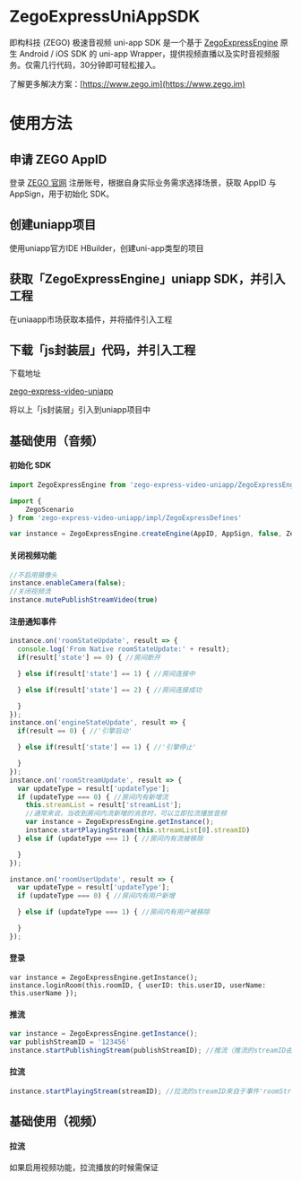 # ZegoExpressUniAppSDK

即构科技 (ZEGO) 极速音视频 uni-app SDK 是一个基于 [ZegoExpressEngine](https://doc-zh.zego.im/zh/693.html) 原生 Android / iOS SDK 的 uni-app Wrapper，提供视频直播以及实时音视频服务。仅需几行代码，30分钟即可轻松接入。

了解更多解决方案：[https://www.zego.im](https://www.zego.im)
# 使用方法

## 申请 ZEGO AppID

登录 [ZEGO 官网](https://www.zego.im) 注册账号，根据自身实际业务需求选择场景，获取 AppID 与 AppSign，用于初始化 SDK。

## 创建uniapp项目
使用uniapp官方IDE HBuilder，创建uni-app类型的项目

## 获取「ZegoExpressEngine」uniapp SDK，并引入工程

在uniaapp市场获取本插件，并将插件引入工程

## 下载「js封装层」代码，并引入工程
下载地址

[zego-express-video-uniapp](http://zego-public.oss-cn-shanghai.aliyuncs.com/express/video/uniapp/zego-express-video-uniapp.zip)

将以上「js封装层」引入到uniapp项目中

 ## 基础使用（音频）

#### 初始化 SDK

```javascript
import ZegoExpressEngine from 'zego-express-video-uniapp/ZegoExpressEngine';

import {
    ZegoScenario
} from 'zego-express-video-uniapp/impl/ZegoExpressDefines'

var instance = ZegoExpressEngine.createEngine(AppID, AppSign, false, ZegoScenario.General);
```

#### 关闭视频功能

```javascript
//不启用摄像头
instance.enableCamera(false);
//关闭视频流
instance.mutePublishStreamVideo(true)
```

#### 注册通知事件

```javascript
instance.on('roomStateUpdate', result => {
  console.log('From Native roomStateUpdate:' + result);
  if(result['state'] == 0) { //房间断开

  } else if(result['state'] == 1) { //房间连接中

  } else if(result['state'] == 2) { //房间连接成功

  }
});
instance.on('engineStateUpdate', result => {
  if(result == 0) { //'引擎启动'

  } else if(result['state'] == 1) { //'引擎停止'

  }
});
instance.on('roomStreamUpdate', result => {
  var updateType = result['updateType'];
  if (updateType === 0) { //房间内有新增流
    this.streamList = result['streamList'];
    //通常来说，当收到房间内流新增的消息时，可以立即拉流播放音频
    var instance = ZegoExpressEngine.getInstance();
    instance.startPlayingStream(this.streamList[0].streamID)
  } else if (updateType === 1) { //房间内有流被移除

  }
});

instance.on('roomUserUpdate', result => {
  var updateType = result['updateType'];
  if (updateType === 0) { //房间内有用户新增

  } else if (updateType === 1) { //房间内有用户被移除

  }
});
```

#### 登录

```
var instance = ZegoExpressEngine.getInstance();
instance.loginRoom(this.roomID, { userID: this.userID, userName: this.userName });
```

#### 推流

```javascript
var instance = ZegoExpressEngine.getInstance();
var publishStreamID = '123456'
instance.startPublishingStream(publishStreamID); //推流（推流的streamID由用户设置），需要在登录成功之后才执行推流

```
#### 拉流

```javascript
instance.startPlayingStream(streamID); //拉流的streamID来自于事件'roomStreamUpdate'获取的stream中的streamID
```



## 基础使用（视频）

#### 拉流

如果启用视频功能，拉流播放的时候需保证<template>标签内有相应的<zego-view>标签，该标签内需绑定相应流的streamID，此标签会在原生端生成对应的view，展示拉流的画面
使用示例：

```javascript
<template>
	<zego-view :streamID="stream.streamID" style="margin-top: 0rpx;margin-left: 10rpx;width:200rpx;height:300rpx"></zego-view>
</template>

js部分:
var instance = ZegoExpressEngine.getInstance();
instance.startPlayingStream(stream.streamID);
```

#### 预览
预览的时候需保证<template>标签内有相应的<zego-preview-view>标签，该标签内可绑定相应的channel(该参数非必填)，channel的概念参考接口[startPreview](https://doc-zh.zego.im/zh/api?doc=Express_Video_SDK_API~ObjectiveC~class~zego-express-engine#start-preview-channel)

此标签会在原生端生成对应的view，展示拉流的画面
使用示例：

```javascript
<template>
	<zego-preview-view style="margin-top: 20rpx;margin-left: 20rpx;width:200rpx;height:300rpx"></zego-preview-view>
</template>

js部分:
var instance = ZegoExpressEngine.getInstance();
instance.startPreview();
```


特别提示：

使用视频功能时，页面必须使用.nvue文件构建，因为uniapp的.vue页面在原生端（iOS、android）是用 webview 构建的，不能支持component类型的插件

详情可参考：https://nativesupport.dcloud.net.cn/NativePlugin/course/ios

#### 推流
```javascript
var instance = ZegoExpressEngine.getInstance();
var publishStreamID = '123456'
instance.startPublishingStream(publishStreamID);
```


## 更多功能

1、参考示例源码

2、参考ZegoExpressEngine 原生iOS版使用文档 https://doc-zh.zego.im/zh/5413.html

## 示例源码使用

示例源码下载地址

[ZegoExpressExample-UniApp](http://zego-public.oss-cn-shanghai.aliyuncs.com/express/example/uniapp/ZegoExpressExample-UniApp.zip)

1. 将Demo导入HBuilderX，修改manifest.json下的AppID(uniapp的AppID)
2. 修改Demo下./KeyCenter.js 内的AppID、AppSign     (从ZEGO官网获取的)
3. 导入「ZegoExpressEngine」uniapp SDK
4. 使用uniapp本地打包/云打包，制定自定义基座
5. 运行